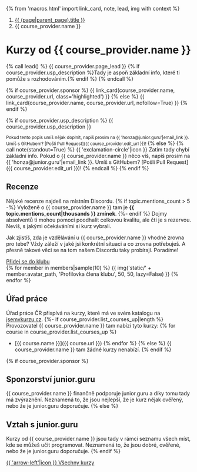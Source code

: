 {% from 'macros.html' import link_card, note, lead, img with context %}

<nav aria-label="breadcrumb">
  <ol class="breadcrumb">
    <li class="breadcrumb-item">
      <a href="{{ (page|parent_page).url|url }}">
        {{ (page|parent_page).title }}
      </a>
    </li>
    <li class="breadcrumb-item active" aria-current="page">
      {{ course_provider.name }}
    </li>
  </ol>
</nav>

# Kurzy od {{ course_provider.name }}

{% call lead() %}
  {{ course_provider.page_lead }}
  {% if course_provider.usp_description %}Tady je aspoň základní info, které ti pomůže s rozhodováním.{% endif %}
{% endcall %}

{% if course_provider.sponsor %}
  {{ link_card(course_provider.name, course_provider.url, class='highlighted') }}
{% else %}
  {{ link_card(course_provider.name, course_provider.url, nofollow=True) }}
{% endif %}

{% if course_provider.usp_description %}
{{ course_provider.usp_description }}

<small>
Pokud tento popis umíš nějak doplnit, napiš prosím na {{ 'honza@junior.guru'|email_link }}.
Umíš s GitHubem? [Pošli Pull Request]({{ course_provider.edit_url }})!
</small>
{% else %}
{% call note(standout=True) %}
  {{ 'exclamation-circle'|icon }}
  Zatím tady chybí základní info.
  Pokud o {{ course_provider.name }} něco víš, napiš prosím na {{ 'honza@junior.guru'|email_link }}.
  Umíš s GitHubem? [Pošli Pull Request]({{ course_provider.edit_url }})!
{% endcall %}
{% endif %}

## Recenze

Nějaké recenze najdeš na místním Discordu.
{% if topic.mentions_count > 5 -%}
  Vyloženě o {{ course_provider.name }} tam je **{{ topic.mentions_count|thousands }} zmínek**.
{%- endif %}
Dojmy absolventů ti mohou pomoci poodhalit celkovou kvalitu, ale čti je s rezervou.
Nevíš, s jakými očekáváními si kurz vybrali.

Jak zjistíš, zda je vzdělávání u {{ course_provider.name }} vhodné zrovna pro tebe?
Vždy záleží v jaké jsi konkrétní situaci a co zrovna potřebuješ.
A přesně takové věci se na tom našem Discordu taky probírají.
Poradíme!

<div class="mt-4">
  <a class="btn btn-lg btn-primary mb-4" href="{{ pages|docs_url('club.md')|url }}">
    Přidej se do klubu
  </a>
  <div>
    <span class="members mb-0">
    {% for member in members|sample(10) %}
      {{ img('static/' + member.avatar_path, 'Profilovka člena klubu', 50, 50, lazy=False) }}
    {% endfor %}
    </span>
  </div>
</div>

## Úřad práce

Úřad práce ČR přispívá na kurzy, které má ve svém katalogu na [jsemvkurzu.cz](http://www.jsemvkurzu.cz).
{%- if course_provider.list_courses_up|length %}
Provozovatel {{ course_provider.name }} tam nabízí tyto kurzy:
{% for course in course_provider.list_courses_up %}
- [{{ course.name }}]({{ course.url }})
{% endfor %}
{% else %}
{{ course_provider.name }} tam žádné kurzy nenabízí.
{% endif %}

{% if course_provider.sponsor %}
## Sponzorství junior.guru

{{ course_provider.name }} finančně podporuje junior.guru a díky tomu tady má zvýraznění.
Neznamená to, že jsou nejlepší, že je kurz nějak ověřený, nebo že je junior.guru doporučuje.
{% else %}
## Vztah s junior.guru

Kurzy od {{ course_provider.name }} jsou tady v rámci seznamu všech míst, kde se můžeš učit programovat.
Neznamená to, že jsou dobré, ověřené, nebo že je junior.guru doporučuje.
{% endif %}

<div class="pagination">
  <div class="pagination-control">
    <a href="{{ (page|parent_page).url|url }}" class="pagination-button">
      {{ 'arrow-left'|icon }}
      Všechny kurzy
    </a>
  </div>
</div>

